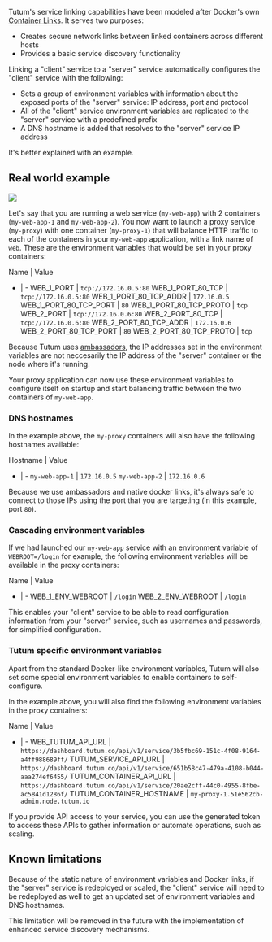 Tutum's service linking capabilities have been modeled after Docker's own [Container Links](http://docs.docker.com/userguide/dockerlinks/). It serves two purposes:

* Creates secure network links between linked containers across different hosts
* Provides a basic service discovery functionality

Linking a "client" service to a "server" service automatically configures the "client" service with the following:

* Sets a group of environment variables with information about the exposed ports of the "server" service: IP address, port and protocol
* All of the "client" service environment variables are replicated to the "server" service with a predefined prefix
* A DNS hostname is added that resolves to the "server" service IP address

It's better explained with an example.


## Real world example

![](https://s.tutum.co/support/images/service-links-diagram.png)

Let's say that you are running a web service (`my-web-app`) with 2 containers (`my-web-app-1` and `my-web-app-2`). You now want to launch a proxy service (`my-proxy`) with one container (`my-proxy-1`) that will balance HTTP traffic to each of the containers in your `my-web-app` application, with a link name of `web`. These are the environment variables that would be set in your proxy containers:
                                                                                                                                                                                                                                                                                                                                                                              
Name | Value
- | -
WEB_1_PORT | `tcp://172.16.0.5:80`
WEB_1_PORT_80_TCP | `tcp://172.16.0.5:80`
WEB_1_PORT_80_TCP_ADDR | `172.16.0.5`
WEB_1_PORT_80_TCP_PORT | `80`
WEB_1_PORT_80_TCP_PROTO | `tcp`
WEB_2_PORT | `tcp://172.16.0.6:80`
WEB_2_PORT_80_TCP | `tcp://172.16.0.6:80`
WEB_2_PORT_80_TCP_ADDR | `172.16.0.6`
WEB_2_PORT_80_TCP_PORT | `80`
WEB_2_PORT_80_TCP_PROTO | `tcp`

Because Tutum uses [ambassadors](https://docs.docker.com/articles/ambassador_pattern_linking/), the IP addresses set in the environment variables are not neccesarily the IP address of the "server" container or the node where it's running.

Your proxy application can now use these environment variables to configure itself on startup and start balancing traffic between the two containers of `my-web-app`.

### DNS hostnames

In the example above, the `my-proxy` containers will also have the following hostnames available:

Hostname | Value
- | -
`my-web-app-1` | `172.16.0.5`
`my-web-app-2` | `172.16.0.6`

Because we use ambassadors and native docker links, it's always safe to connect to those IPs using the port that you are targeting (in this example, port `80`).


### Cascading environment variables

If we had launched our `my-web-app` service with an environment variable of `WEBROOT=/login` for example, the following environment variables will be available in the proxy containers:

Name | Value
- | -
WEB_1_ENV_WEBROOT | `/login`
WEB_2_ENV_WEBROOT | `/login`

This enables your "client" service to be able to read configuration information from your "server" service, such as usernames and passwords, for simplified configuration.


### Tutum specific environment variables

Apart from the standard Docker-like environment variables, Tutum will also set some special environment variables to enable containers to self-configure.

In the example above, you will also find the following environment variables in the proxy containers:

Name | Value
- | -
WEB_TUTUM_API_URL | `https://dashboard.tutum.co/api/v1/service/3b5fbc69-151c-4f08-9164-a4ff988689ff/`
TUTUM_SERVICE_API_URL | `https://dashboard.tutum.co/api/v1/service/651b58c47-479a-4108-b044-aaa274ef6455/`
TUTUM_CONTAINER_API_URL | `https://dashboard.tutum.co/api/v1/service/20ae2cff-44c0-4955-8fbe-ac5841d1286f/`
TUTUM_CONTAINER_HOSTNAME | `my-proxy-1.51e562cb-admin.node.tutum.io`

If you provide API access to your service, you can use the generated token to access these APIs to gather information or automate operations, such as scaling.


## Known limitations

Because of the static nature of environment variables and Docker links, if the "server" service is redeployed or scaled, the "client" service will need to be redeployed as well to get an updated set of environment variables and DNS hostnames.

This limitation will be removed in the future with the implementation of enhanced service discovery mechanisms.
